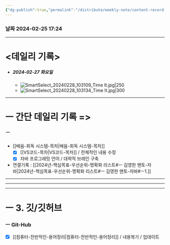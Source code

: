 ```yaml
---
{"dg-publish":true,"permalink":"/distribute/weekly-note/content-record-folder/2024-02-25-w4/","tags":["데일리-주간-기록"],"noteIcon":""}
---
```


### 날짜 2024-02-25 17:24

-------------------------------

# <데일리 기록> 

- ##### 2024-02-27 화요일
	- ![SmartSelect_20240228_103109_Time It.jpg|250](/img/user/%EC%B2%A8%EB%B6%80%ED%8C%8C%EC%9D%BC/SmartSelect_20240228_103109_Time%20It.jpg)
	- ![SmartSelect_20240228_103134_Time It.jpg|300](/img/user/%EC%B2%A8%EB%B6%80%ED%8C%8C%EC%9D%BC/SmartSelect_20240228_103134_Time%20It.jpg)


------------
# ㅡ 간단 데일리 기록 =>

##### ㅡ
- [[배움-회독 시스템-목차\|배움-회독 시스템-목차]] 
	- [x] [[VS코드-목차\|VS코드-목차]] / 전체적인 내용 수정
	- [x] 자바 프로그래밍 언어  / 대략적 브레인 구축
	
- 연결기록 : [[2024년-핵심목표-우선순위-명확화 리스트#ㅡ 김영한 멘토-자바\|2024년-핵심목표-우선순위-명확화 리스트#ㅡ 김영한 멘토-자바#ㅡ1.]]


----
----
---
# ㅡ 3. 깃/깃허브

### ㅡ Git-Hub
- [x] [[컴퓨터-전반적인-용어정리\|컴퓨터-전반적인-용어정리]] / 내용복기 / 업데이트
